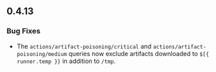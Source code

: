 ## 0.4.13

### Bug Fixes

* The `actions/artifact-poisoning/critical` and `actions/artifact-poisoning/medium` queries now exclude artifacts downloaded to `$[{ runner.temp }}` in addition to `/tmp`.

